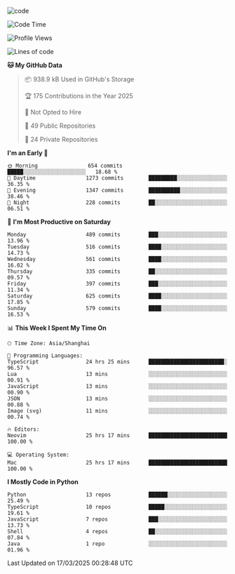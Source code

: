 
<!--
**liuyaanng/liuyaanng** is a ✨ _special_ ✨ repository because its `README.md` (this file) appears on your GitHub profile.

Here are some ideas to get you started:

- 🔭 I’m currently working on ...
- 🌱 I’m currently learning ...
- 👯 I’m looking to collaborate on ...
- 🤔 I’m looking for help with ...
- 💬 Ask me about ...
- 📫 How to reach me: ...
- 😄 Pronouns: ...
- ⚡ Fun fact: ...
-->


![code](https://cdn.jsdelivr.net/gh/liuyaanng/liuyaanng@1.0/code.gif) 

<!--START_SECTION:waka-->
![Code Time](http://img.shields.io/badge/Code%20Time-1%2C286%20hrs%2044%20mins-blue)

![Profile Views](http://img.shields.io/badge/Profile%20Views-0-blue)

![Lines of code](https://img.shields.io/badge/From%20Hello%20World%20I%27ve%20Written-21.0%20million%20lines%20of%20code-blue)

**🐱 My GitHub Data** 

> 📦 938.9 kB Used in GitHub's Storage 
 > 
> 🏆 175 Contributions in the Year 2025
 > 
> 🚫 Not Opted to Hire
 > 
> 📜 49 Public Repositories 
 > 
> 🔑 24 Private Repositories 
 > 
**I'm an Early 🐤** 

```text
🌞 Morning                654 commits         █████░░░░░░░░░░░░░░░░░░░░   18.68 % 
🌆 Daytime                1273 commits        █████████░░░░░░░░░░░░░░░░   36.35 % 
🌃 Evening                1347 commits        ██████████░░░░░░░░░░░░░░░   38.46 % 
🌙 Night                  228 commits         ██░░░░░░░░░░░░░░░░░░░░░░░   06.51 % 
```
📅 **I'm Most Productive on Saturday** 

```text
Monday                   489 commits         ███░░░░░░░░░░░░░░░░░░░░░░   13.96 % 
Tuesday                  516 commits         ████░░░░░░░░░░░░░░░░░░░░░   14.73 % 
Wednesday                561 commits         ████░░░░░░░░░░░░░░░░░░░░░   16.02 % 
Thursday                 335 commits         ██░░░░░░░░░░░░░░░░░░░░░░░   09.57 % 
Friday                   397 commits         ███░░░░░░░░░░░░░░░░░░░░░░   11.34 % 
Saturday                 625 commits         ████░░░░░░░░░░░░░░░░░░░░░   17.85 % 
Sunday                   579 commits         ████░░░░░░░░░░░░░░░░░░░░░   16.53 % 
```


📊 **This Week I Spent My Time On** 

```text
🕑︎ Time Zone: Asia/Shanghai

💬 Programming Languages: 
TypeScript               24 hrs 25 mins      ████████████████████████░   96.57 % 
Lua                      13 mins             ░░░░░░░░░░░░░░░░░░░░░░░░░   00.91 % 
JavaScript               13 mins             ░░░░░░░░░░░░░░░░░░░░░░░░░   00.90 % 
JSON                     13 mins             ░░░░░░░░░░░░░░░░░░░░░░░░░   00.88 % 
Image (svg)              11 mins             ░░░░░░░░░░░░░░░░░░░░░░░░░   00.74 % 

🔥 Editors: 
Neovim                   25 hrs 17 mins      █████████████████████████   100.00 % 

💻 Operating System: 
Mac                      25 hrs 17 mins      █████████████████████████   100.00 % 
```

**I Mostly Code in Python** 

```text
Python                   13 repos            ██████░░░░░░░░░░░░░░░░░░░   25.49 % 
TypeScript               10 repos            █████░░░░░░░░░░░░░░░░░░░░   19.61 % 
JavaScript               7 repos             ███░░░░░░░░░░░░░░░░░░░░░░   13.73 % 
Shell                    4 repos             ██░░░░░░░░░░░░░░░░░░░░░░░   07.84 % 
Java                     1 repo              ░░░░░░░░░░░░░░░░░░░░░░░░░   01.96 % 
```




 Last Updated on 17/03/2025 00:28:48 UTC
<!--END_SECTION:waka-->
